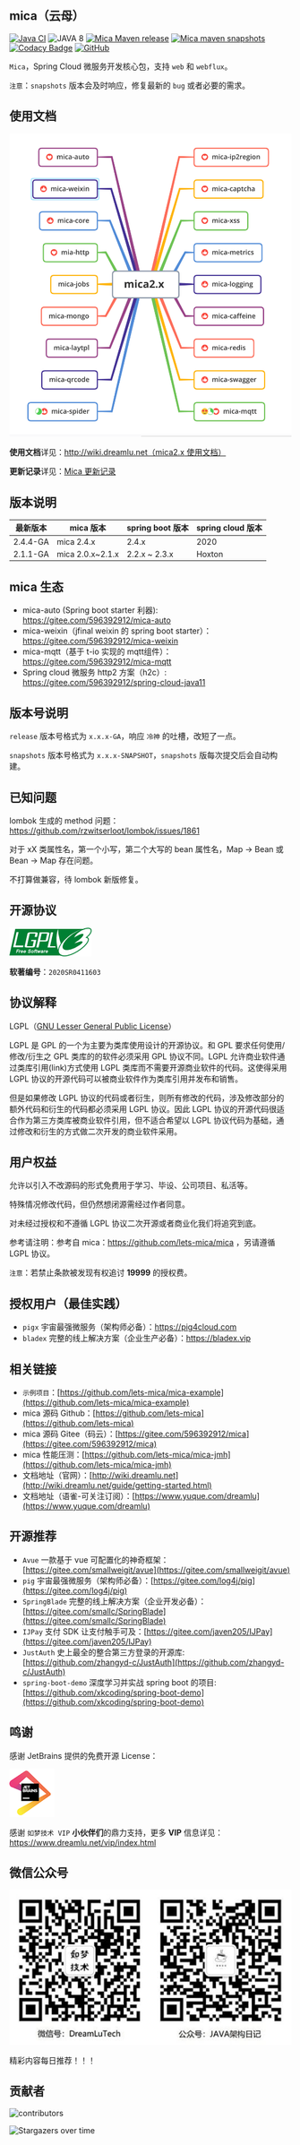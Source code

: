 ## mica（云母）
[![Java CI](https://github.com/lets-mica/mica/workflows/Java%20CI/badge.svg)](https://github.com/lets-mica/mica/actions)
![JAVA 8](https://img.shields.io/badge/JDK-1.8+-brightgreen.svg)
[![Mica Maven release](https://img.shields.io/nexus/r/https/oss.sonatype.org/net.dreamlu/mica-bom.svg?style=flat-square)](https://mvnrepository.com/artifact/net.dreamlu/mica-bom)
[![Mica maven snapshots](https://img.shields.io/nexus/s/https/oss.sonatype.org/net.dreamlu/mica-bom.svg?style=flat-square)](https://oss.sonatype.org/content/repositories/snapshots/net/dreamlu/)
[![Codacy Badge](https://api.codacy.com/project/badge/Grade/eadcb54f2ec14f31b8abf3ab13ad2d4d)](https://app.codacy.com/app/ChunMengLu/mica?utm_source=github.com&utm_medium=referral&utm_content=lets-mica/mica&utm_campaign=Badge_Grade_Settings)
[![GitHub](https://img.shields.io/github/license/lets-mica/mica.svg?style=flat-square)](https://github.com/lets-mica/mica/blob/master/LICENSE)

`Mica`，Spring Cloud 微服务开发核心包，支持 `web` 和 `webflux`。

`注意`：`snapshots` 版本会及时响应，修复最新的 `bug` 或者必要的需求。

## 使用文档
![mica 2.x 模块图](docs/img/mica2.x-open.png)

**使用文档**详见：[http://wiki.dreamlu.net（mica2.x 使用文档）](http://wiki.dreamlu.net/guide/getting-started.html)

**更新记录**详见：[Mica 更新记录](CHANGELOG.md)

## 版本说明
| 最新版本     | mica 版本         | spring boot 版本  | spring cloud 版本 |
| ----------- | ---------------- | ---------------- | ----------------- |
| 2.4.4-GA    | mica 2.4.x       | 2.4.x            | 2020              |
| 2.1.1-GA    | mica 2.0.x~2.1.x | 2.2.x ~ 2.3.x    | Hoxton            |

## mica 生态
- mica-auto (Spring boot starter 利器): https://gitee.com/596392912/mica-auto
- mica-weixin（jfinal weixin 的 spring boot starter）：https://gitee.com/596392912/mica-weixin
- mica-mqtt（基于 t-io 实现的 mqtt组件）：https://gitee.com/596392912/mica-mqtt
- Spring cloud 微服务 http2 方案（h2c）: https://gitee.com/596392912/spring-cloud-java11

## 版本号说明
`release` 版本号格式为 `x.x.x-GA`，响应 `冷神` 的吐槽，改短了一点。

`snapshots` 版本号格式为 `x.x.x-SNAPSHOT`，`snapshots` 版每次提交后会自动构建。

## 已知问题
lombok 生成的 method 问题：https://github.com/rzwitserloot/lombok/issues/1861

对于 xX 类属性名，第一个小写，第二个大写的 bean 属性名，Map -> Bean 或 Bean -> Map 存在问题。

不打算做兼容，待 lombok 新版修复。

## 开源协议
![LGPL v3](docs/img/lgplv3-147x51.png) 

**软著编号**：`2020SR0411603`

## 协议解释
LGPL（[GNU Lesser General Public License](http://www.gnu.org/licenses/lgpl.html)）

LGPL 是 GPL 的一个为主要为类库使用设计的开源协议。和 GPL 要求任何使用/修改/衍生之 GPL 类库的的软件必须采用 GPL 协议不同。LGPL 允许商业软件通过类库引用(link)方式使用 LGPL 类库而不需要开源商业软件的代码。这使得采用 LGPL 协议的开源代码可以被商业软件作为类库引用并发布和销售。

但是如果修改 LGPL 协议的代码或者衍生，则所有修改的代码，涉及修改部分的额外代码和衍生的代码都必须采用 LGPL 协议。因此 LGPL 协议的开源代码很适合作为第三方类库被商业软件引用，但不适合希望以 LGPL 协议代码为基础，通过修改和衍生的方式做二次开发的商业软件采用。

## 用户权益
允许以引入不改源码的形式免费用于学习、毕设、公司项目、私活等。

特殊情况修改代码，但仍然想闭源需经过作者同意。

对未经过授权和不遵循 LGPL 协议二次开源或者商业化我们将追究到底。

参考请注明：参考自 mica：https://github.com/lets-mica/mica ，另请遵循 LGPL 协议。

`注意`：若禁止条款被发现有权追讨 **19999** 的授权费。

## 授权用户（最佳实践）
* `pigx` 宇宙最强微服务（架构师必备）：https://pig4cloud.com
* `bladex` 完整的线上解决方案（企业生产必备）：https://bladex.vip

## 相关链接
* `示例项目`：[https://github.com/lets-mica/mica-example](https://github.com/lets-mica/mica-example)
* mica 源码 Github：[https://github.com/lets-mica](https://github.com/lets-mica)
* mica 源码 Gitee（码云）：[https://gitee.com/596392912/mica](https://gitee.com/596392912/mica)
* mica 性能压测：[https://github.com/lets-mica/mica-jmh](https://github.com/lets-mica/mica-jmh)
* 文档地址（官网）：[http://wiki.dreamlu.net](http://wiki.dreamlu.net/guide/getting-started.html)
* 文档地址（语雀-可关注订阅）：[https://www.yuque.com/dreamlu](https://www.yuque.com/dreamlu)

## 开源推荐
- `Avue` 一款基于 vue 可配置化的神奇框架：[https://gitee.com/smallweigit/avue](https://gitee.com/smallweigit/avue)
- `pig` 宇宙最强微服务（架构师必备）：[https://gitee.com/log4j/pig](https://gitee.com/log4j/pig)
- `SpringBlade` 完整的线上解决方案（企业开发必备）：[https://gitee.com/smallc/SpringBlade](https://gitee.com/smallc/SpringBlade)
- `IJPay` 支付 SDK 让支付触手可及：[https://gitee.com/javen205/IJPay](https://gitee.com/javen205/IJPay)
- `JustAuth` 史上最全的整合第三方登录的开源库: [https://github.com/zhangyd-c/JustAuth](https://github.com/zhangyd-c/JustAuth)
- `spring-boot-demo` 深度学习并实战 spring boot 的项目: [https://github.com/xkcoding/spring-boot-demo](https://github.com/xkcoding/spring-boot-demo)

## 鸣谢
感谢 JetBrains 提供的免费开源 License：

[![JetBrains](docs/img/jetbrains.png)](https://www.jetbrains.com/?from=mica)

感谢 `如梦技术 VIP` **小伙伴们**的鼎力支持，更多 **VIP** 信息详见：https://www.dreamlu.net/vip/index.html

## 微信公众号

![如梦技术](docs/img/dreamlu-weixin.jpg)

精彩内容每日推荐！！！

## 贡献者
![contributors](https://whnb.wang/contributors/596392912/mica)

![Stargazers over time](https://whnb.wang/img/596392912/mica)

